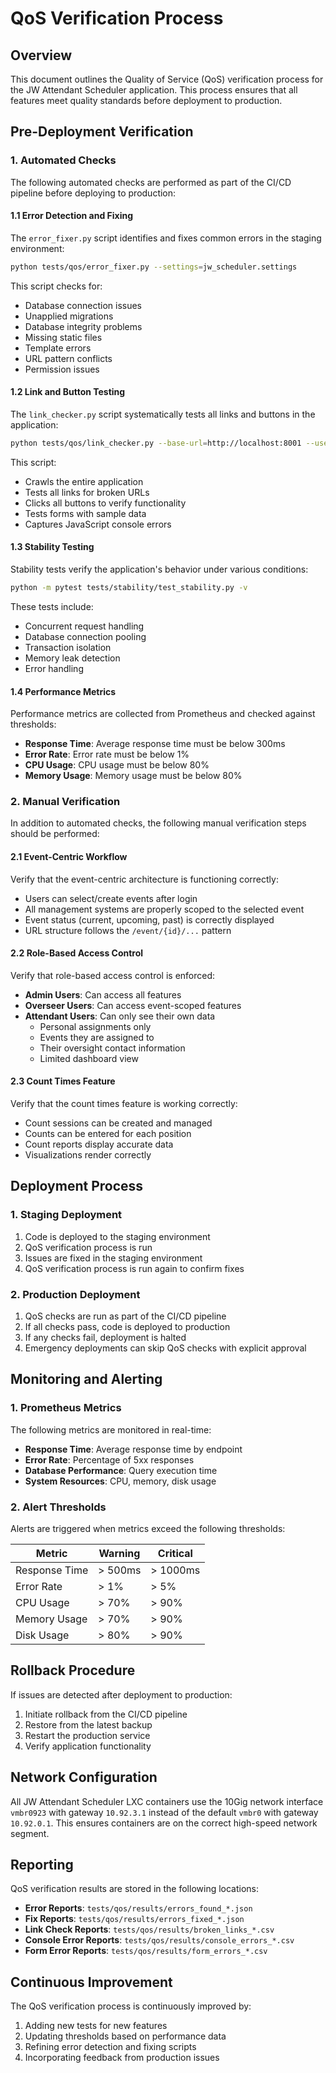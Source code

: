 # QoS Verification Process

## Overview

This document outlines the Quality of Service (QoS) verification process for the JW Attendant Scheduler application. This process ensures that all features meet quality standards before deployment to production.

## Pre-Deployment Verification

### 1. Automated Checks

The following automated checks are performed as part of the CI/CD pipeline before deploying to production:

#### 1.1 Error Detection and Fixing

The `error_fixer.py` script identifies and fixes common errors in the staging environment:

```bash
python tests/qos/error_fixer.py --settings=jw_scheduler.settings
```

This script checks for:
- Database connection issues
- Unapplied migrations
- Database integrity problems
- Missing static files
- Template errors
- URL pattern conflicts
- Permission issues

#### 1.2 Link and Button Testing

The `link_checker.py` script systematically tests all links and buttons in the application:

```bash
python tests/qos/link_checker.py --base-url=http://localhost:8001 --username=admin --password=admin123
```

This script:
- Crawls the entire application
- Tests all links for broken URLs
- Clicks all buttons to verify functionality
- Tests forms with sample data
- Captures JavaScript console errors

#### 1.3 Stability Testing

Stability tests verify the application's behavior under various conditions:

```bash
python -m pytest tests/stability/test_stability.py -v
```

These tests include:
- Concurrent request handling
- Database connection pooling
- Transaction isolation
- Memory leak detection
- Error handling

#### 1.4 Performance Metrics

Performance metrics are collected from Prometheus and checked against thresholds:

- **Response Time**: Average response time must be below 300ms
- **Error Rate**: Error rate must be below 1%
- **CPU Usage**: CPU usage must be below 80%
- **Memory Usage**: Memory usage must be below 80%

### 2. Manual Verification

In addition to automated checks, the following manual verification steps should be performed:

#### 2.1 Event-Centric Workflow

Verify that the event-centric architecture is functioning correctly:

- Users can select/create events after login
- All management systems are properly scoped to the selected event
- Event status (current, upcoming, past) is correctly displayed
- URL structure follows the `/event/{id}/...` pattern

#### 2.2 Role-Based Access Control

Verify that role-based access control is enforced:

- **Admin Users**: Can access all features
- **Overseer Users**: Can access event-scoped features
- **Attendant Users**: Can only see their own data
  - Personal assignments only
  - Events they are assigned to
  - Their oversight contact information
  - Limited dashboard view

#### 2.3 Count Times Feature

Verify that the count times feature is working correctly:

- Count sessions can be created and managed
- Counts can be entered for each position
- Count reports display accurate data
- Visualizations render correctly

## Deployment Process

### 1. Staging Deployment

1. Code is deployed to the staging environment
2. QoS verification process is run
3. Issues are fixed in the staging environment
4. QoS verification process is run again to confirm fixes

### 2. Production Deployment

1. QoS checks are run as part of the CI/CD pipeline
2. If all checks pass, code is deployed to production
3. If any checks fail, deployment is halted
4. Emergency deployments can skip QoS checks with explicit approval

## Monitoring and Alerting

### 1. Prometheus Metrics

The following metrics are monitored in real-time:

- **Response Time**: Average response time by endpoint
- **Error Rate**: Percentage of 5xx responses
- **Database Performance**: Query execution time
- **System Resources**: CPU, memory, disk usage

### 2. Alert Thresholds

Alerts are triggered when metrics exceed the following thresholds:

| Metric | Warning | Critical |
|--------|---------|----------|
| Response Time | > 500ms | > 1000ms |
| Error Rate | > 1% | > 5% |
| CPU Usage | > 70% | > 90% |
| Memory Usage | > 70% | > 90% |
| Disk Usage | > 80% | > 90% |

## Rollback Procedure

If issues are detected after deployment to production:

1. Initiate rollback from the CI/CD pipeline
2. Restore from the latest backup
3. Restart the production service
4. Verify application functionality

## Network Configuration

All JW Attendant Scheduler LXC containers use the 10Gig network interface `vmbr0923` with gateway `10.92.3.1` instead of the default `vmbr0` with gateway `10.92.0.1`. This ensures containers are on the correct high-speed network segment.

## Reporting

QoS verification results are stored in the following locations:

- **Error Reports**: `tests/qos/results/errors_found_*.json`
- **Fix Reports**: `tests/qos/results/errors_fixed_*.json`
- **Link Check Reports**: `tests/qos/results/broken_links_*.csv`
- **Console Error Reports**: `tests/qos/results/console_errors_*.csv`
- **Form Error Reports**: `tests/qos/results/form_errors_*.csv`

## Continuous Improvement

The QoS verification process is continuously improved by:

1. Adding new tests for new features
2. Updating thresholds based on performance data
3. Refining error detection and fixing scripts
4. Incorporating feedback from production issues
